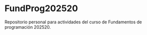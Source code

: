 # FundProg202520
Repositorio personal para actividades del curso de Fundamentos de programación 202520.
